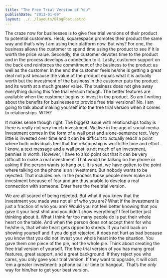 ```yaml
---
title: "The Free Trial Version of You"
publishDate: "2013-01-09"
layout: ../../layouts/BlogPost.astro
---
```


The craze now for businesses is to give free trial versions of their product to potential customers. Heck, squarespace promotes their product the same way and that’s why I am using their platform now. But why? For one, the business allows the customer to spend time using the product to see if it is worth the price value. Secondly, the customer devotes time to the product and in the process develops a connection to it. Lastly, customer support on the back end reinforces the commitment of the business to the product as well as the customer. In the end the customer feels he/she is getting a great deal not just because the value of the product equals what it is actually worth but the investment of the business in the customer puts the product and its worth at a much greater value. The business does not give away everything during this free trial version though. The better features are available when the customer begins to invest in the product. So am I writing about the benefits for businesses to provide free trial versions? No. I am going to talk about making yourself into the free trial version when it comes to relationships. WTH?

It makes sense though right. The biggest issue with relationships today is there is really not very much investment. We live in the age of social media. Investment comes in the form of a wall post and a one-sentence text. Very little is invested over time and it can be difficult to actually reach a point where both individuals feel that the relationship is worth the time and effort. I know, a text message and a wall post is not much of an investment, pennies in worth. However, I have to also point out that it can be very difficult to make a real investment. That would be talking on the phone or asking if the person wants to hang out. It is sad, we have gotten to the point where talking on the phone is an investment. But nobody wants to be rejected. That includes me. In the process those people never make an investment because of fear and are thus unable to develop a real connection with someone. Enter here the free trial version.

We are all scared of being rejected. But what if you knew that the investment you made was not all of who you are? What if the investment is just a fraction of who you are? Would you not feel better knowing that you gave it your best shot and you didn’t show everything? I feel better just thinking about it. What I think far too many people do is put their whole heart on the table. And when the person does not accept them for who he/she is, that whole heart gets ripped to shreds. If you hold back on showing yourself and if you do get rejected, it does not hurt as bad because you know that you did not invest your whole heart into the situation. You gave them one piece of the pie, not the whole pie. Think about creating the free trial version of yourself. The free trial version of you has many great features, great support, and a great background. If they reject you who cares, you only gave your trial version. If they want to upgrade, it will cost ‘em a greater investment: a phone call or time to hangout.  That’s the _only_ way for him/her to get your best version.
